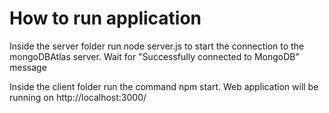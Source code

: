 # How to run application

Inside the server folder run node server.js to start the connection to the mongoDBAtlas server. Wait for "Successfully connected to MongoDB" message

Inside the client folder run the command npm start. Web application will be running on http://localhost:3000/

